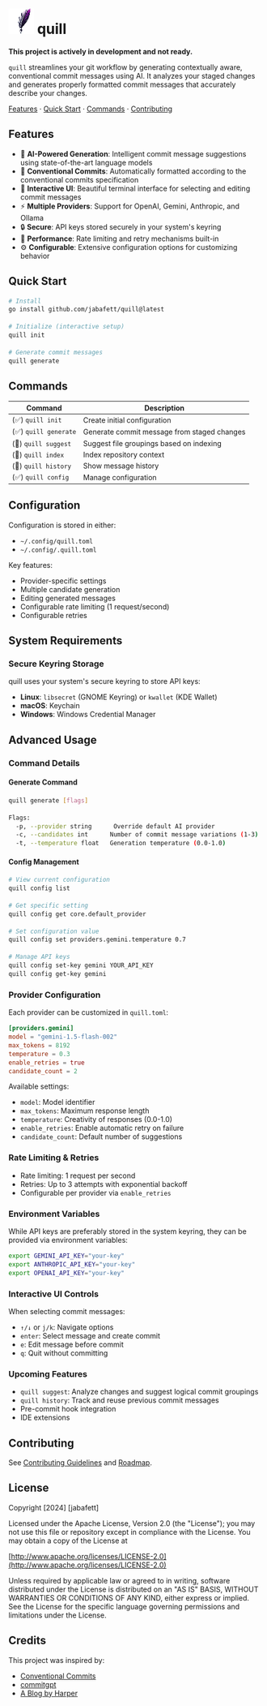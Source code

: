 # ![quill](https://github.com/jabafett/quill/blob/main/docs/logo/quill-full-logo-50.png?raw=true, "quill") quill

**This project is actively in development and not ready.**

`quill` streamlines your git workflow by generating contextually aware, conventional commit messages using AI. It analyzes your staged changes and generates properly formatted commit messages that accurately describe your changes.

[Features](#features) &middot;
[Quick Start](#quick-start) &middot;
[Commands](#commands) &middot;
[Contributing](#contributing)

## Features

- 🤖 **AI-Powered Generation**: Intelligent commit message suggestions using state-of-the-art language models
- 🎯 **Conventional Commits**: Automatically formatted according to the conventional commits specification
- 🎨 **Interactive UI**: Beautiful terminal interface for selecting and editing commit messages
- ⚡ **Multiple Providers**: Support for OpenAI, Gemini, Anthropic, and Ollama
- 🔒 **Secure**: API keys stored securely in your system's keyring
- 🚀 **Performance**: Rate limiting and retry mechanisms built-in
- ⚙️ **Configurable**: Extensive configuration options for customizing behavior

## Quick Start

```bash
# Install
go install github.com/jabafett/quill@latest

# Initialize (interactive setup)
quill init

# Generate commit messages
quill generate
```

## Commands

| Command               | Description                                 |
| --------------------- | ------------------------------------------- |
| (✅) `quill init`     | Create initial configuration                |
| (✅) `quill generate` | Generate commit message from staged changes |
| (🚧) `quill suggest`  | Suggest file groupings based on indexing    |
| (🚧) `quill index`    | Index repository context                    |
| (🚧) `quill history`  | Show message history                        |
| (✅) `quill config`   | Manage configuration                        |

## Configuration

Configuration is stored in either:

- `~/.config/quill.toml`
- `~/.config/.quill.toml`

Key features:

- Provider-specific settings
- Multiple candidate generation
- Editing generated messages
- Configurable rate limiting (1 request/second)
- Configurable retries

## System Requirements

### Secure Keyring Storage

quill uses your system's secure keyring to store API keys:

- **Linux**: `libsecret` (GNOME Keyring) or `kwallet` (KDE Wallet)
- **macOS**: Keychain
- **Windows**: Windows Credential Manager

## Advanced Usage

### Command Details

#### Generate Command

```bash
quill generate [flags]

Flags:
  -p, --provider string      Override default AI provider
  -c, --candidates int      Number of commit message variations (1-3)
  -t, --temperature float   Generation temperature (0.0-1.0)
```

#### Config Management

```bash
# View current configuration
quill config list

# Get specific setting
quill config get core.default_provider

# Set configuration value
quill config set providers.gemini.temperature 0.7

# Manage API keys
quill config set-key gemini YOUR_API_KEY
quill config get-key gemini
```

### Provider Configuration

Each provider can be customized in `quill.toml`:

```toml
[providers.gemini]
model = "gemini-1.5-flash-002"
max_tokens = 8192
temperature = 0.3
enable_retries = true
candidate_count = 2
```

Available settings:

- `model`: Model identifier
- `max_tokens`: Maximum response length
- `temperature`: Creativity of responses (0.0-1.0)
- `enable_retries`: Enable automatic retry on failure
- `candidate_count`: Default number of suggestions

### Rate Limiting & Retries

- Rate limiting: 1 request per second
- Retries: Up to 3 attempts with exponential backoff
- Configurable per provider via `enable_retries`

### Environment Variables

While API keys are preferably stored in the system keyring, they can be provided via environment variables:

```bash
export GEMINI_API_KEY="your-key"
export ANTHROPIC_API_KEY="your-key"
export OPENAI_API_KEY="your-key"
```

### Interactive UI Controls

When selecting commit messages:

- `↑/↓` or `j/k`: Navigate options
- `enter`: Select message and create commit
- `e`: Edit message before commit
- `q`: Quit without committing

### Upcoming Features

- `quill suggest`: Analyze changes and suggest logical commit groupings
- `quill history`: Track and reuse previous commit messages
- Pre-commit hook integration
- IDE extensions

## Contributing

See [Contributing Guidelines](docs/CONTRIBUTING.md) and [Roadmap](docs/ROADMAP.md).

## License

Copyright [2024] [jabafett]

Licensed under the Apache License, Version 2.0 (the "License");
you may not use this file or repository except in compliance with the License.
You may obtain a copy of the License at

[http://www.apache.org/licenses/LICENSE-2.0](http://www.apache.org/licenses/LICENSE-2.0)

Unless required by applicable law or agreed to in writing, software
distributed under the License is distributed on an "AS IS" BASIS,
WITHOUT WARRANTIES OR CONDITIONS OF ANY KIND, either express or implied.
See the License for the specific language governing permissions and
limitations under the License.

## Credits

This project was inspired by:

- [Conventional Commits](https://www.conventionalcommits.org)
- [commitgpt](https://github.com/RomanHotsiy/commitgpt)
- [A Blog by Harper](https://harper.blog/2024/03/11/use-an-llm-to-automagically-generate-meaningful-git-commit-messages/)
